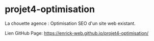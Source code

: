 # projet4-optimisation
La chouette agence : Optimisation SEO d'un site web existant.

Lien GitHub Page:
https://enrick-web.github.io/projet4-optimisation/
